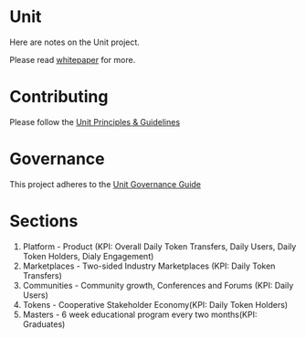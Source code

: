 # Unit 
Here are notes on the Unit project. 

Please read [whitepaper](https://github.com/unit-network/Unit-Core/blob/main/Due%20Diligence/Whitepaper.md) for more. 

# Contributing
Please follow the [Unit Principles & Guidelines](https://github.com/unit-network/Unit-Core) 

# Governance
This project adheres to the [Unit Governance Guide](https://github.com/unit-network/Unit-Overview/blob/main/Unit%20Governance%20Guide.md) 


# Sections
1. Platform - Product (KPI: Overall Daily Token Transfers, Daily Users, Daily Token Holders, Dialy Engagement)
2. Marketplaces - Two-sided Industry Marketplaces (KPI: Daily Token Transfers) 
3. Communities - Community growth, Conferences and Forums (KPI: Daily Users)  
4. Tokens - Cooperative Stakeholder Economy(KPI: Daily Token Holders)
5. Masters - 6 week educational program every two months(KPI: Graduates) 
